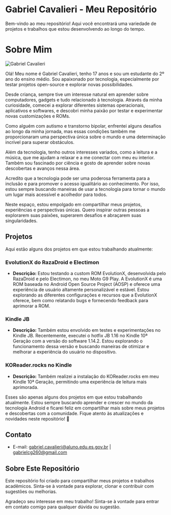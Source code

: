 # Gabriel Cavalieri - Meu Repositório

Bem-vindo ao meu repositório! Aqui você encontrará uma variedade de projetos e trabalhos que estou desenvolvendo ao longo do tempo.

# Sobre Mim

![Gabriel Cavalieri](https://user-images.githubusercontent.com/140845825/256920950-e9b921fb-3f09-4488-8150-f2fa9b93e008.jpg)

Olá! Meu nome é Gabriel Cavalieri, tenho 17 anos e sou um estudante do 2º ano do ensino médio. Sou apaixonado por tecnologia, especialmente por testar projetos open-source e explorar novas possibilidades.

Desde criança, sempre tive um interesse natural em aprender sobre computadores, gadgets e tudo relacionado à tecnologia. Através da minha curiosidade, comecei a explorar diferentes sistemas operacionais, aplicativos e softwares, e descobri minha paixão por testar e experimentar novas customizações e ROMs.

Como alguém com autismo e transtorno bipolar, enfrentei alguns desafios ao longo da minha jornada, mas essas condições também me proporcionaram uma perspectiva única sobre o mundo e uma determinação incrível para superar obstáculos.

Além da tecnologia, tenho outros interesses variados, como a leitura e a música, que me ajudam a relaxar e a me conectar com meu eu interior. Também sou fascinado por ciência e gosto de aprender sobre novas descobertas e avanços nessa área.

Acredito que a tecnologia pode ser uma poderosa ferramenta para a inclusão e para promover o acesso igualitário ao conhecimento. Por isso, estou sempre buscando maneiras de usar a tecnologia para tornar o mundo um lugar mais acessível e acolhedor para todos.

Neste espaço, estou empolgado em compartilhar meus projetos, experiências e perspectivas únicas. Quero inspirar outras pessoas a explorarem suas paixões, superarem desafios e abraçarem suas singularidades.

## Projetos

Aqui estão alguns dos projetos em que estou trabalhando atualmente:

### EvolutionX do RazaDroid e Electimon

- **Descrição:** Estou testando a custom ROM EvolutionX, desenvolvida pelo RazaDroid e pelo Electimon, no meu Moto G9 Play. A EvolutionX é uma ROM baseada no Android Open Source Project (AOSP) e oferece uma experiência de usuário altamente personalizável e estável. Estou explorando as diferentes configurações e recursos que a EvolutionX oferece, bem como relatando bugs e fornecendo feedback para aprimorar a ROM.

### Kindle JB

- **Descrição:** Também estou envolvido em testes e experimentações no Kindle JB. Recentemente, executei o hotfix JB 1.16 no Kindle 10ª Geração com a versão do software 1.14.2. Estou explorando o funcionamento dessa versão e buscando maneiras de otimizar e melhorar a experiência do usuário no dispositivo.

### KOReader.rocks no Kindle

 - **Descrição:**  Também realizei a instalação do KOReader.rocks em meu Kindle 10ª Geração, permitindo uma experiência de leitura mais aprimorada.

Esses são apenas alguns dos projetos em que estou trabalhando atualmente. Estou sempre buscando aprender e crescer no mundo da tecnologia Android e ficarei feliz em compartilhar mais sobre meus projetos e descobertas com a comunidade. Fique atento às atualizações e novidades neste repositório! 🚀

## Contato

- E-mail: gabriel.cavalieri@aluno.edu.es.gov.br | gabrielcg260@gmail.com

## Sobre Este Repositório

Este repositório foi criado para compartilhar meus projetos e trabalhos acadêmicos. Sinta-se à vontade para explorar, clonar e contribuir com sugestões ou melhorias.

Agradeço seu interesse em meu trabalho! Sinta-se à vontade para entrar em contato comigo para qualquer dúvida ou sugestão.
